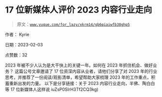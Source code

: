 # 17 位新媒体人评价 2023 内容行业走向

> 原文：[`www.yuque.com/for_lazy/xkrm14/gb6qiaiwfb38ghp5`](https://www.yuque.com/for_lazy/xkrm14/gb6qiaiwfb38ghp5)

作者： Kyrie 

日期：2023-02-03 

点赞数：32 

2023 年被不少人认为是大干快上的关键一年。如何在 2023 年抓住机会、做好业务？ 这篇公号文章邀请了 17 位资深内容从业者，请他们分享了对 2023 年的行业思考，并推荐了一份阅读/观影清单，希望帮助大家梳理 2023 年的工作重点，积蓄重新出发的力量。 以下是分享链接：关于 2023 内容行业走向，半佛、陶白白等 17 位新媒体人这样说 iuZsP0SlrH3Tf2CQ3kg) 

